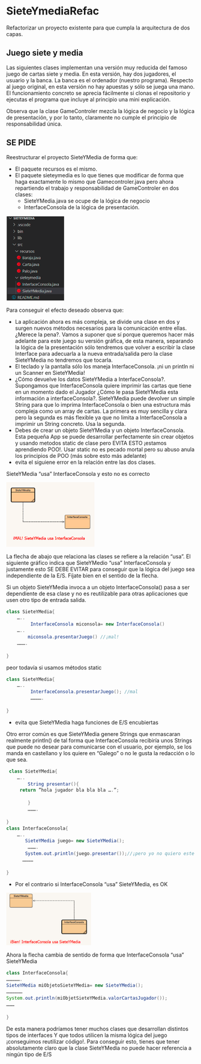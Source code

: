 # SieteYmediaRefac

Refactorizar un proyecto existente para que cumpla la arquitectura de dos capas.


## Juego siete y media
Las  siguientes  clases implementan una versión muy reducida del famoso juego de cartas siete y media. En esta versión, hay dos jugadores, el usuario y la banca. La banca es el ordenador (nuestro programa). Respecto al juego original, en esta versión no  hay apuestas y sólo se juega una mano. El funcionamiento concreto se aprecia fácilmente si clonas el repositorio y ejecutas  el programa que incluye al principio una mini explicación.


Observa que la clase GameControler mezcla la lógica de negocio y la lógica de presentación, y por lo tanto,  claramente no cumple el principio de responsabilidad única. 

## SE PIDE
Reestructurar el  proyecto SieteYMedia de forma que:  
- El paquete recursos es el mismo. 
- El paquete sieteymedia es lo que tienes que modificar de forma que haga exactamente lo mismo que Gamecontroler.java pero ahora repartiendo el trabajo y responsabilidad de GameControler en  dos clases:
   - SieteYMedia.java se ocupe de la lógica de negocio
   - InterfaceConsola de la lógica de presentación.
 
     
![image](images/estructurasolucion.PNG)

Para conseguir el efecto deseado observa que:
- La aplicación ahora es más compleja, se divide una clase en dos y surgen nuevos métodos necesarios para la comunicación entre ellas. ¿Merece la pena?. Vamos a suponer que sí porque queremos hacer más adelante para este juego su versión gráfica, de esta manera, separando la lógica de la presentación  sólo tendremos que volver a escribir la clase Interface para adecuarla a la nueva entrada/salida pero la clase SieteYMedia no tendremos que tocarla.
- El teclado y la pantalla sólo los maneja InterfaceConsola. ¡ni un println ni un Scanner en SieteYMedia!
- ¿Cómo devuelve los datos SieteYMedia a InterfaceConsola?. Supongamos que InterfaceConsola quiere imprimir las cartas que tiene en un momento dado el Jugador ¿Cómo le pasa SieteYMedia esta información a interfaceConsola?. SieteYMedia puede devolver un simple String para que lo imprima InterfaceConsola o bien una estructura más compleja como un array de cartas. La primera es muy sencilla y clara pero la segunda es más flexible ya que no limita a InterfaceConsola a  imprimir un String concreto. Usa la segunda.
- Debes de crear un objeto SieteYMedia y un objeto InterfaceConsola. Esta pequeña App se puede desarrollar perfectamente sin crear objetos y usando metodos static de clase pero EVITA ESTO ¡estamos aprendiendo POO!. Usar static no es pecado mortal pero su abuso anula los principios de POO (más sobre esto más adelante)
- evita el siguiene error en la relación entre las dos clases.
  
SieteYMedia “usa” InterfaceConsola y esto no es correcto

![image](images/relacionusamal.PNG)




La flecha de abajo que relaciona las clases se refiere a la relación “usa”. El siguiente gráfico indica que SieteYMedio “usa” InterfaceConsola y justamente esto  SE DEBE EVITAR  para conseguir que la lógica del juego sea independiente de la E/S. Fíjate bien en el sentido de la flecha. 


Si un objeto SieteYMedia invoca a un objeto InterfaceConsola() pasa a ser dependiente de esa clase y no es reutilizable para otras aplicaciones que usen otro tipo de entrada salida.
```java
class SieteYMedia{
	…..
         InterfaceConsola miconsola= new InterfaceConsola()
	…..
        miconsola.presentarJuego() //¡mal!
	……….
          
}
```

peor todavía si usamos métodos static 
```java
class SieteYMedia{
	…..
         InterfaceConsola.presentarJuego(); //mal
         ………….
          
}
```

- evita que SieteYMedia haga funciones de E/S encubiertas
  
Otro error común es que SieteYMedia genere Strings que enmascaran realmente println() de tal forma que InterfaceConsola recibiría unos Strings que puede no desear para comunicarse con el usuario, por ejemplo, se los manda en castellano y los quiere en “Galego” o no le gusta la redacción o lo que sea.
```java
 class SieteYMedia{
	…..
        String presentar(){
	 return ”hola jugador bla bla bla ….”;

        }
        ……….
          
}
class InterfaceConsola{
	…..
       SieteYMedia juego= new SieteYMedia();    
        ……….
       System.out.println(juego.presentar());//¡pero yo no quiero este texto!
      …………
          
}
```

- Por el contrario si InterfaceConsola “usa” SieteYMedia,  es OK
  
![image](images/relacionusaok.PNG)




Ahora la flecha cambia de sentido de forma que InterfaceConsola “usa” SieteYMedia
```java
class InterfaceConsola{
…………….
SieteYMedia miObjetoSieteYMedia= new SieteYMedia();
………………
System.out.println(miObjetSieteYMedia.valorCartasJugador());
………

}
```
De esta manera podríamos tener muchos clases que desarrollan distintos tipos de interfaces Y que todos utilicen la misma lógica del juego ¡conseguimos reutilizar código!. Para conseguir esto, tienes que tener absolutamente claro que la clase SieteYMedia no puede hacer referencia a ningún tipo de E/S


